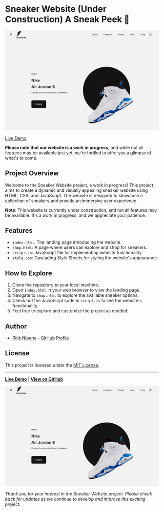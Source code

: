 # Sneaker Website (Under Construction) A Sneak Peek 👟

![Sneaker Website](sneaker.png)

[Live Demo](https://ritzykings.github.io/Sneaker_Website/shop.html) 

**Please note that our website is a work in progress**, and while not all features may be available just yet, we're thrilled to offer you a glimpse of what's to come.

## Project Overview
Welcome to the Sneaker Website project, a work in progress! This project aims to create a dynamic and visually appealing sneaker website using HTML, CSS, and JavaScript. The website is designed to showcase a collection of sneakers and provide an immersive user experience.

**Note**: This website is currently under construction, and not all features may be available. It's a work in progress, and we appreciate your patience.

## Features
- `index.html`: The landing page introducing the website.
- `shop.html`: A page where users can explore and shop for sneakers.
- `script.js`: JavaScript file for implementing website functionality.
- `style.css`: Cascading Style Sheets for styling the website's appearance.

## How to Explore
1. Clone the repository to your local machine.
2. Open `index.html` in your web browser to view the landing page.
3. Navigate to `shop.html` to explore the available sneaker options.
4. Check out the JavaScript code in `script.js` to see the website's functionality.
5. Feel free to explore and customize the project as needed.

## Author
- [Ritik Nipane](https://github.com/RitzyKingS) - [GitHub Profile](https://github.com/RitzyKingS)

## License
This project is licensed under the [MIT License](LICENSE.md).

---

**[Live Demo](https://ritzykings.github.io/Sneaker_Website/shop.html)** | **[View on GitHub](#github-link)**

![Sneaker Website](sneaker.png)

*Thank you for your interest in the Sneaker Website project. Please check back for updates as we continue to develop and improve this exciting project.*